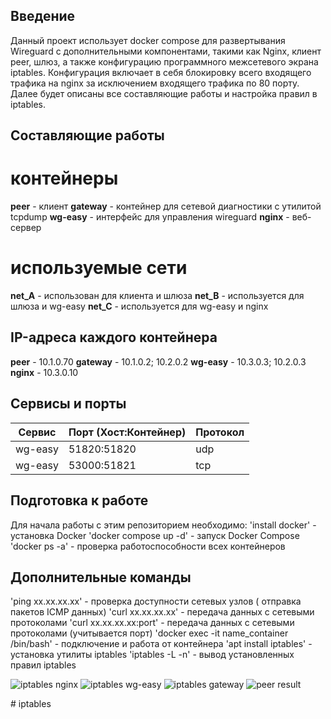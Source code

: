 ## Введение
Данный проект использует docker compose для развертывания Wireguard с дополнительными компонентами, такими как Nginx, клиент peer, шлюз, а также конфигурацию программного межсетевого экрана iptables. Конфигурация включает в себя блокировку всего входящего трафика на nginx за исключением входящего трафика по 80 порту. Далее будет описаны все составляющие работы и настройка правил в iptables.



## Составляющие работы 
# контейнеры 
**peer** - клиент 
**gateway** - контейнер для сетевой диагностики с утилитой tcpdump 
**wg-easy** - интерфейс для управления wireguard
**nginx** - веб-сервер

# используемые сети
**net_A** - использован для клиента и шлюза
**net_B** - используется для шлюза и wg-easy
**net_C**  - используется для wg-easy и nginx

## IP-адреса каждого контейнера 

**peer** - 10.1.0.70
**gateway** - 10.1.0.2; 10.2.0.2
**wg-easy** - 10.3.0.3; 10.2.0.3
**nginx** - 10.3.0.10

## Сервисы и порты

| Сервис   | Порт (Хост:Контейнер)  | Протокол |
|----------|------------------------|----------|
| wg-easy  | 51820:51820            | udp      |
| wg-easy  | 53000:51821            | tcp      |

## Подготовка к работе 
Для начала работы с этим репозиторием необходимо:
'install docker' - установка Docker 
'docker compose up -d' - запуск Docker Compose 
'docker ps -a' - проверка работоспособности всех контейнеров 



## Дополнительные команды 
'ping xx.xx.xx.xx' - проверка доступности сетевых узлов ( отправка пакетов ICMP данных)
'curl xx.xx.xx.xx' - передача данных с сетевыми протоколами 
'curl xx.xx.xx.xx:port' - передача данных с сетевыми протоколами (учитывается порт)
'docker exec -it name_container /bin/bash' - подключение и работа от контейнера
'apt install iptables' - установка утилиты iptables
'iptables -L -n' - вывод установленных правил iptables  

![iptables nginx](C:\Users\Sofy\Pictures\nginx-iptables)
![iptables wg-easy](C:\Users\Sofy\Pictures\wgeasy-iptables)
![iptables gateway](C:\Users\Sofy\Pictures\gateway-iptables)
![peer result](C:\Users\Sofy\Pictures\peer-result)



#   i p t a b l e s  
 
